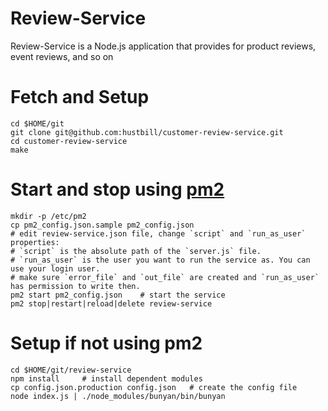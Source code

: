 Review-Service
==============

Review-Service is a Node.js application that provides for product reviews, event reviews, and so on


# Fetch and Setup

    cd $HOME/git
    git clone git@github.com:hustbill/customer-review-service.git
    cd customer-review-service
    make
    

# Start and stop using [pm2](https://github.com/Unitech/PM2)
    mkdir -p /etc/pm2
    cp pm2_config.json.sample pm2_config.json
    # edit review-service.json file, change `script` and `run_as_user` properties:
    # `script` is the absolute path of the `server.js` file.
    # `run_as_user` is the user you want to run the service as. You can use your login user.
    # make sure `error_file` and `out_file` are created and `run_as_user` has permission to write then.
    pm2 start pm2_config.json    # start the service
    pm2 stop|restart|reload|delete review-service

# Setup if not using pm2
    cd $HOME/git/review-service
    npm install     # install dependent modules
    cp config.json.production config.json   # create the config file
    node index.js | ./node_modules/bunyan/bin/bunyan
